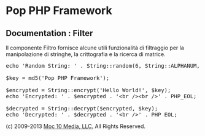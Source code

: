 Pop PHP Framework
=================

Documentation : Filter
----------------------

Il componente Filtro fornisce alcune utili funzionalità di filtraggio per la manipolazione di stringhe, la crittografia e la ricerca di matrice.

<pre>
echo 'Random String: ' . String::random(6, String::ALPHANUM, String::UPPER) . '&lt;br /&gt;&lt;br /&gt;' . PHP_EOL;

$key = md5('Pop PHP Framework');

$encrypted = String::encrypt('Hello World!', $key);
echo 'Encrypted: ' . $encrypted . '&lt;br /&gt;&lt;br /&gt;' . PHP_EOL;

$decrypted = String::decrypt($encrypted, $key);
echo 'Decrypted: ' . $decrypted . '&lt;br /&gt;' . PHP_EOL;
</pre>

(c) 2009-2013 [Moc 10 Media, LLC.](http://www.moc10media.com) All Rights Reserved.
